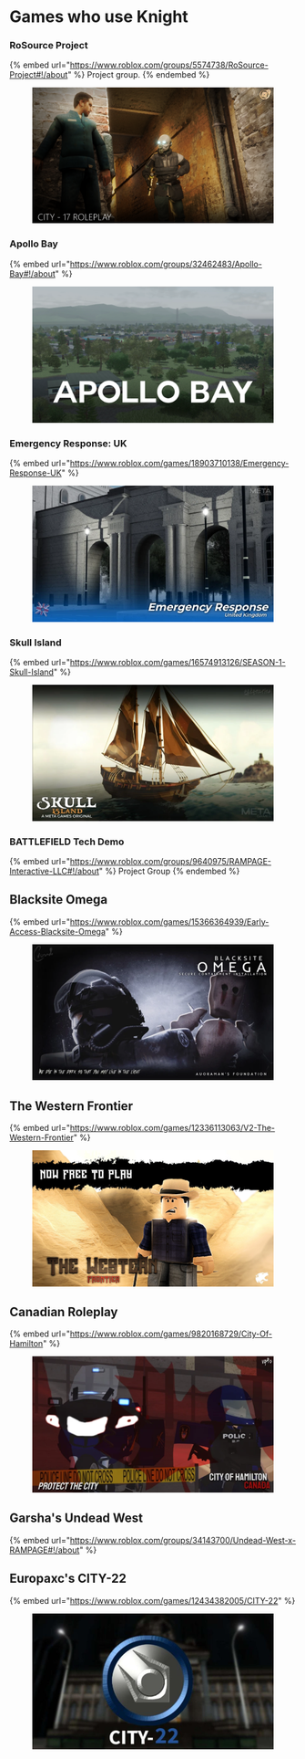 # Games who use Knight

### RoSource Project

{% embed url="https://www.roblox.com/groups/5574738/RoSource-Project#!/about" %}
Project group.
{% endembed %}

<figure><img src=".gitbook/assets/image (4).png" alt=""><figcaption></figcaption></figure>

### Apollo Bay

{% embed url="https://www.roblox.com/groups/32462483/Apollo-Bay#!/about" %}

<figure><img src=".gitbook/assets/image (1).png" alt=""><figcaption></figcaption></figure>

### Emergency Response: UK

{% embed url="https://www.roblox.com/games/18903710138/Emergency-Response-UK" %}

<figure><img src=".gitbook/assets/image.png" alt=""><figcaption></figcaption></figure>

### Skull Island

{% embed url="https://www.roblox.com/games/16574913126/SEASON-1-Skull-Island" %}

<figure><img src=".gitbook/assets/image (5).png" alt=""><figcaption></figcaption></figure>

### BATTLEFIELD Tech Demo

{% embed url="https://www.roblox.com/groups/9640975/RAMPAGE-Interactive-LLC#!/about" %}
Project Group
{% endembed %}

## Blacksite Omega

{% embed url="https://www.roblox.com/games/15366364939/Early-Access-Blacksite-Omega" %}

<figure><img src=".gitbook/assets/image (6).png" alt=""><figcaption></figcaption></figure>

## The Western Frontier

{% embed url="https://www.roblox.com/games/12336113063/V2-The-Western-Frontier" %}

<figure><img src=".gitbook/assets/image (1) (1) (1).png" alt=""><figcaption></figcaption></figure>

## Canadian Roleplay

{% embed url="https://www.roblox.com/games/9820168729/City-Of-Hamilton" %}

<figure><img src=".gitbook/assets/image (7).png" alt=""><figcaption></figcaption></figure>

## Garsha's Undead West

{% embed url="https://www.roblox.com/groups/34143700/Undead-West-x-RAMPAGE#!/about" %}

## Europaxc's CITY-22

{% embed url="https://www.roblox.com/games/12434382005/CITY-22" %}

<figure><img src=".gitbook/assets/image (1) (1).png" alt=""><figcaption></figcaption></figure>

